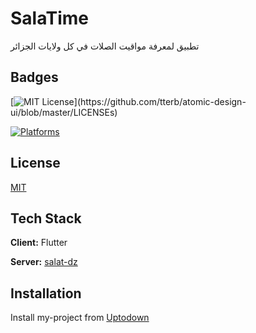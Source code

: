 # SalaTime

تطبيق لمعرفة مواقيت الصلات في كل ولايات الجزائر

## Badges


[![MIT License](https://img.shields.io/apm/l/atomic-design-ui.svg?)](https://github.com/tterb/atomic-design-ui/blob/master/LICENSEs)

[![Platforms](https://img.shields.io/badge/Platforms-Android%20IOS%20WEB-blue)](https://hammiddi.me/)
## License

[MIT](https://choosealicense.com/licenses/mit/)

  
## Tech Stack

**Client:** Flutter

**Server:** [salat-dz](https://github.com/mohammedi-haroune/salat-dz)
  
## Installation 

Install my-project from [Uptodown](https://salatime.hammiddi.me/)

